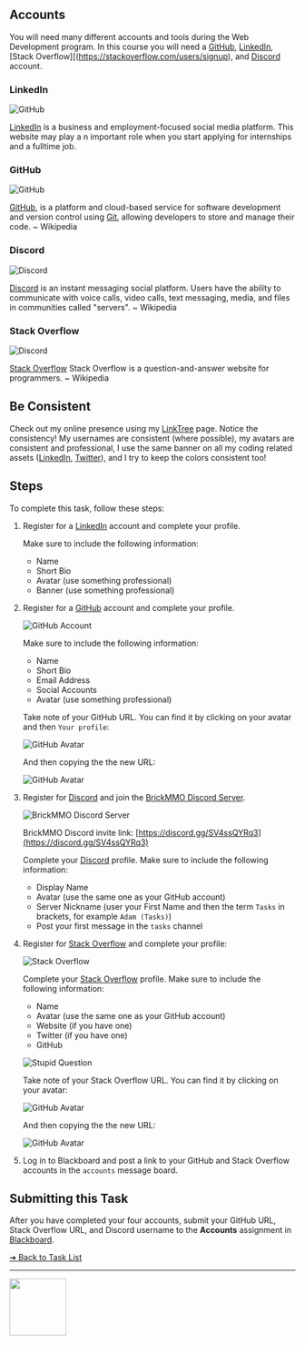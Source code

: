 <style>@import url("//readme.codeadam.ca/readme.css");</style>

## Accounts

You will need many different accounts and tools during the Web Development program. In this course you will need a [GitHub](https://github.com/), [LinkedIn](https://www.linkedin.com/), [Stack Overflow][(https://stackoverflow.com/users/signup), and [Discord](https://discord.com/) account.

### LinkedIn

![GitHub](images/logo-linkedin.png)

[LinkedIn](https://www.linkedin.com/) is a business and employment-focused social media platform. This website may play a n important role when you start applying for internships and a fulltime job.

### GitHub

![GitHub](images/logo-github.png)

[GitHub](https://github.com), is a platform and cloud-based service for software development and version control using [Git](https://git-scm.com/), allowing developers to store and manage their code. ~ Wikipedia

### Discord

![Discord](images/logo-discord.png)

[Discord](https://discord.com/) is an instant messaging social platform. Users have the ability to communicate with voice calls, video calls, text messaging, media, and files in communities called "servers". ~ Wikipedia

### Stack Overflow

![Discord](images/logo-stack-overflow.png)

[Stack Overflow](https://stackoverflow.com/) Stack Overflow is a question-and-answer website for programmers. ~ Wikipedia

## Be Consistent

Check out my online presence using my [LinkTree](https://linktr.ee/codeadamca) page. Notice the consistency! My usernames are consistent (where possible), my avatars are consistent and professional, I use the same banner on all my coding related assets ([LinkedIn](https://www.linkedin.com/in/adambenjaminthomas/), [Twitter](https://twitter.com/codeadamca)), and I try to keep the colors consistent too!

## Steps

To complete this task, follow these steps:

1. Register for a [LinkedIn](https://www.linkedin.com/) account and complete your profile.

   Make sure to include the following information:

   - Name
   - Short Bio
   - Avatar (use something professional)
   - Banner (use something professional)

3. Register for a [GitHub](https://github.com) account and complete your profile.

   ![GitHub Account](images/screenshot-github.png)

   Make sure to include the following information:

   - Name
   - Short Bio
   - Email Address
   - Social Accounts
   - Avatar (use something professional)
  
   Take note of your GitHub URL. You can find it by clicking on your avatar and then `Your profile`:

   ![GitHub Avatar](images/screenshot-github-avatar.png)

   And then copying the the new URL:

   ![GitHub Avatar](images/screenshot-github-url.png)

4. Register for [Discord](https://discord.com/) and join the [BrickMMO Discord Server](https://discord.gg/SV4ssQYRq3).

   ![BrickMMO Discord Server](images/screenshot-discord.png)

   BrickMMO Discord invite link: [https://discord.gg/SV4ssQYRq3](https://discord.gg/SV4ssQYRq3)

   Complete your [Discord](https://discord.com/) profile. Make sure to include the following information:

   - Display Name
   - Avatar (use the same one as your GitHub account)
   - Server Nickname (user your First Name and then the term `Tasks` in brackets, for example `Adam (Tasks)`)
   - Post your first message in the `tasks` channel

5. Register for [Stack Overflow](https://stackoverflow.com/) and complete your profile:

   ![Stack Overflow](images/screenshot-stack-overflow.png)

   Complete your [Stack Overflow](https://stackoverflow.com/) profile. Make sure to include the following information:

   - Name
   - Avatar (use the same one as your GitHub account)
   - Website (if you have one)
   - Twitter (if you have one)
   - GitHub

   ![Stupid Question](images/meme-stupid.jpeg)

   Take note of your Stack Overflow URL. You can find it by clicking on your avatar:

   ![GitHub Avatar](images/screenshot-stackoverflow-avatar.png)

   And then copying the the new URL:

   ![GitHub Avatar](images/screenshot-stackoverflow-url.png)

6. Log in to Blackboard and post a link to your GitHub and Stack Overflow accounts in the `accounts` message board.

## Submitting this Task

After you have completed your four accounts, submit your GitHub URL, Stack Overflow URL, and Discord username to the **Accounts** assignment in [Blackboard](https://learn.humber.ca/).

[&#10132; Back to Task List](/)

---

<a href="https://brickmmo.com">
<img src="https://brickmmo.com/images/brickmmo-logo-horizontal.jpg" width="100">
</a>
